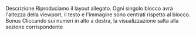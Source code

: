 Descrizione
Riproduciamo il layout allegato. Ogni singolo blocco avrà l'altezza della viewport, il testo e l'immagine sono centrati rispetto al blocco.
Bonus
Cliccando sui numeri in alto a destra, la visualizzazione salta alla sezione corrispondente